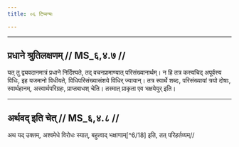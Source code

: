 ```yaml
---
title: ०६ टिप्पन्यः

---
```


[^6/16]: Vgl. MS 6.4.4

[^6/17]: E2: 5,271; E6: 2,155

____________________________________________


## प्रधाने श्रुतिलक्षणम् // MS_६,४.७ //

यत् तु द्व्यवदानमात्रं प्रधाने निर्दिश्यते, तद् वचनप्रामाण्यात् परिसंख्यानार्थम्। न हि तत्र कस्यचिद् अपूर्वस्य विधिः, इह यजमानो विधीयते, विधिपरिसंख्यासंशये विधिर् ज्यायान्। तत्र स्वार्थे शब्दः, परिसंख्यायां त्रयो दोषाः, स्वार्थहानम्, अस्वार्थपरिग्रहः, प्राप्तबाधश् चेति। तस्मात् प्राकृता एव भक्षयेयुर् इति।


____________________________________________


## अर्थवद् इति चेत् // MS_६,४.८ //

अथ यद् उक्तम्, अश्वमेधे विरोधः स्यात्, बहुत्वाद् भक्षाणाम्[^6/18] इति, तत् परिहर्तव्यम्//
